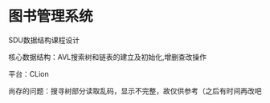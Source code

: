 # 图书管理系统
SDU数据结构课程设计

核心数据结构：AVL搜索树和链表的建立及初始化,增删查改操作

平台：CLion

尚存的问题：搜寻树部分读取乱码，显示不完整，故仅供参考（之后有时间再改吧
